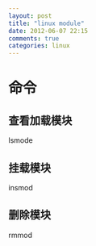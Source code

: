 ```yaml
---
layout: post
title: "linux module"
date: 2012-06-07 22:15
comments: true
categories: linux
---
```


# 命令
## 查看加载模块
lsmode

## 挂载模块
insmod

## 删除模块
rmmod

